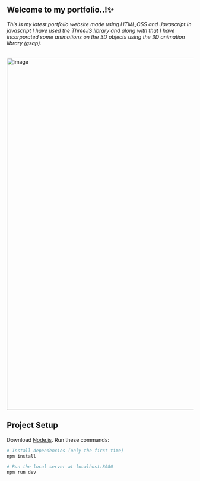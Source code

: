 <h2>Welcome to my portfolio..!✨</h2>
<em><p>This is my latest portfolio website made using HTML,CSS and Javascript.In javascript I have used the ThreeJS library and along with that I have incorporated some animations on the 3D objects using the 3D animation library (gsap).</p></em>
<!-- <p>Link for the vercel-deployed website: https://latest-portfolio-beryl.vercel.app/</p> -->
<br>
<img width="946" alt="image" src="https://github.com/Garima3110/Latest-Portfolio/assets/110815240/94939425-744a-4e60-b0bf-44b27f19f213">
<!-- <br>
<img width="945" alt="image" src="https://github.com/Garima3110/Latest-Portfolio/assets/110815240/7f13b19c-9a13-4367-bed3-c78c33883e56">
<br>
<img width="946" alt="image" src="https://github.com/Garima3110/Latest-Portfolio/assets/110815240/58aa11cf-1976-4711-8191-096accf1ef50">
<br> -->
<!-- <img width="944" alt="image" src="https://github.com/Garima3110/Latest-Portfolio/assets/110815240/e6e44b18-5669-494f-a1ad-17ca51052a42"> -->
<!-- <br> -->
<!-- <img width="945" alt="image" src="https://github.com/Garima3110/Latest-Portfolio/assets/110815240/ff674ca3-855d-4de7-8cbc-ab09812a6e95"> -->






## Project Setup
Download [Node.js](https://nodejs.org/en/download/).
Run these commands:

``` bash
# Install dependencies (only the first time)
npm install

# Run the local server at localhost:8080
npm run dev



